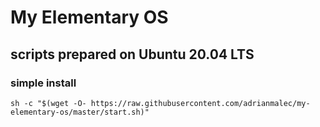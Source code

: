 # My Elementary OS

## scripts prepared on Ubuntu 20.04 LTS

### simple install

```sh -c "$(wget -O- https://raw.githubusercontent.com/adrianmalec/my-elementary-os/master/start.sh)"```
